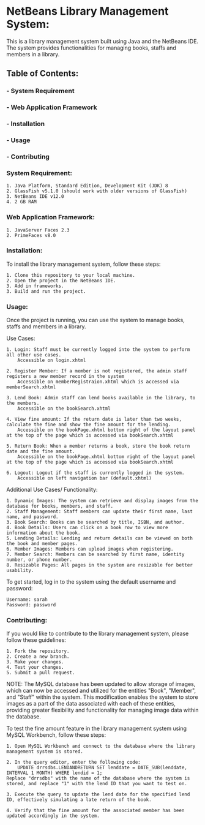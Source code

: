 # NetBeans Library Management System:
This is a library management system built using Java and the NetBeans IDE. The system provides functionalities for managing books, staffs and members in a library.

## Table of Contents:

### - System Requirement
### - Web Application Framework
### - Installation
### - Usage
### - Contributing

### System Requirement:

    1. Java Platform, Standard Edition, Development Kit (JDK) 8
    2. GlassFish v5.1.0 (should work with older versions of GlassFish)
    3. NetBeans IDE v12.0
    4. 2 GB RAM

### Web Application Framework:

    1. JavaServer Faces 2.3
    2. PrimeFaces v8.0

### Installation:

To install the library management system, follow these steps:

    1. Clone this repository to your local machine.
    2. Open the project in the NetBeans IDE.
    3. Add in frameworks.
    3. Build and run the project.

### Usage:

Once the project is running, you can use the system to manage books, staffs and members in a library. 

Use Cases:

    1. Login: Staff must be currently logged into the system to perform all other use cases.
        Accessible on login.xhtml

    2. Register Member: If a member is not registered, the admin staff registers a new member record in the system
        Accessible on memberRegistraion.xhtml which is accessed via memberSearch.xhtml

    3. Lend Book: Admin staff can lend books available in the library, to the members.
        Accessible on the bookSearch.xhtml 

    4. View fine amount: If the return date is later than two weeks, calculate the fine and show the fine amount for the lending.
        Accessible on the bookPage.xhtml bottom right of the layout panel at the top of the page which is accessed via bookSearch.xhtml

    5. Return Book: When a member returns a book, store the book return date and the fine amount.
        Accessible on the bookPage.xhtml bottom right of the layout panel at the top of the page which is accessed via bookSearch.xhtml

    6. Logout: Logout if the staff is currently logged in the system.
        Accessible on left navigation bar (default.xhtml)

Additional Use Cases/ Functionality:

    1. Dynamic Images: The system can retrieve and display images from the database for books, members, and staff.
    2. Staff Management: Staff members can update their first name, last name, and password.
    3. Book Search: Books can be searched by title, ISBN, and author.
    4. Book Details: Users can click on a book row to view more information about the book.
    5. Lending Details: Lending and return details can be viewed on both the book and member pages.
    6. Member Images: Members can upload images when registering.
    7. Member Search: Members can be searched by first name, identity number, or phone number.
    8. Resizable Pages: All pages in the system are resizable for better usability.


To get started, log in to the system using the default username and password:

    Username: sarah
    Password: password

### Contributing:
If you would like to contribute to the library management system, please follow these guidelines:

    1. Fork the repository.
    2. Create a new branch.
    3. Make your changes.
    4. Test your changes.
    5. Submit a pull request.

NOTE: The MySQL database has been updated to allow storage of images, which can now be accessed and utilized for the entities "Book", "Member", and "Staff" within the system. This modification enables the system to store images as a part of the data associated with each of these entities, providing greater flexibility and functionality for managing image data within the database.

To test the fine amount feature in the library management system using MySQL Workbench, follow these steps:

    1. Open MySQL Workbench and connect to the database where the library management system is stored.

    2. In the query editor, enter the following code:
        UPDATE drrsdbs.LENDANDRETURN SET lenddate = DATE_SUB(lenddate, INTERVAL 1 MONTH) WHERE lendid = 1;
    Replace "drrsdbs" with the name of the database where the system is stored, and replace "1" with the lend ID that you want to test on.

    3. Execute the query to update the lend date for the specified lend ID, effectively simulating a late return of the book.

    4. Verify that the fine amount for the associated member has been updated accordingly in the system.
